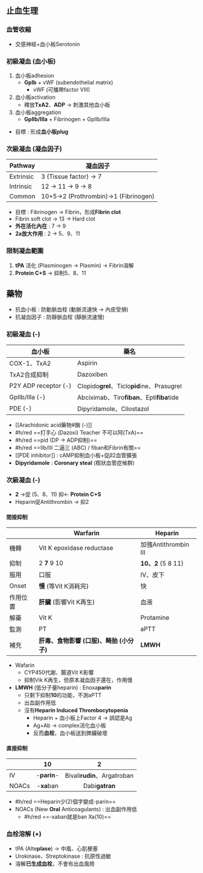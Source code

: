 ## 止血生理
### 血管收縮
+ 交感神經+血小板Serotonin
### 初級凝血 (血小板)
1. 血小板adhesion
	- **GpIb** + vWF (subendothelial matrix)
		- vWF (可攜帶factor VIII)
1. 血小板activation
	- 釋放**TxA2**、**ADP** -> 刺激其他血小板
2. 血小板aggregation
	- **GpIIb/IIIa** + Fibrinogen + GpIIb/IIIa
- 目標 : 形成**血小板plug**
### 次級凝血 (凝血因子)
| Pathway   | 凝血因子               |
|-----------|------------------------|
| Extrinsic | 3 (Tissue factor) -> 7 |
| Intrinsic | 12 -> 11 -> 9 -> 8           |
| Common    | 10+5->2 (Prothrombin)->1 (Fibrinogen)|
- 目標 : Fibrinogen -> Fibrin，形成**Fibrin clot**
- Fibrin soft clot -> 13 -> Hard clot
- **外在活化內在** : 7 -> 9
- **2a放大作用** : 2 -> 5、9、11
### 限制凝血範圍
1. **tPA** 活化 (Plasminogen -> Plasmin) -> Fibrin溶解
2. **Protein C+S** -> 抑制5、8、11
## 藥物
- 抗血小板 : 防動脈血栓 (動脈流速快 -> 內皮受損)
- 抗凝血因子 : 防靜脈血栓 (靜脈流速慢)
### 初級凝血 (-)
| 血小板               | 藥名                               |
|----------------------|------------------------------------|
| COX-1、TxA2          | Aspirin                            |
| TxA2合成抑制          | Dazoxiben                          |
| P2Y ADP receptor (-) | Clopido**grel**、Ticlo**pid**ine、Prasugrel|
| GpIIb/IIIa (-)       | Abciximab、Tiro**fiban**、Epti**fiba**tide |
| PDE (-)              | Dipyridamole、Cilostazol           |
- [[Arachidonic acid藥物#酶 (-)]]
- #h/red ==打手心 (Dazoxi) Teacher 不可以阿(TxA)==
- #h/red ==pid (DP -> ADP抑制)==
- #h/red ==IIb/III 二逼三 (ABC) / fiban和Fibrin有關==
- [[PDE inhibitor]] : cAMP抑制血小板+促$\beta2$血管擴張
- **Dipyridamole** : **Coronary steal** (楔狀血管症候群)
### 次級凝血 (-)
- **2** ->促 (5、8、11) 抑<- **Protein C+S**
- Heparin促Antithrombin -> 抑2
#### 間接抑制
|          | Warfarin                          | Heparin              |
|----------|-----------------------------------|----------------------|
| 機轉     | Vit K epoxidase reductase         | 加強Antithrombin III |
| 抑制     | 2 **7** 9 10                          | **10、2** (5 8 11)       |
| 服用     | 口服                              | IV、皮下              |
| Onset    | **慢** (等Vit K消耗完)                | 快                   |
| 作用位置 | **肝臟** (影響Vit K再生)               | 血液                 |
| 解藥     | Vit K                             | Protamine            |
| 監測     | PT                                | aPTT                 |
| 補充     | **肝毒、食物影響 (口服)、畸胎 (小分子)** | **LMWH**                 |
- Wafarin
	- CYP450代謝、腸道Vit K影響
	- 抑制Vik K再生，但原本凝血因子還在，作用慢
- **LMWH** (低分子量heparin) : Enoxa**parin**
	- 只剩下抑制**10**的功能，不測aPTT
	- 出血副作用低
	- 沒有**Heparin Induced Thrombocytopenia**
		- Heparin + 血小板上Factor 4 -> 誤認是Ag
		- Ag+Ab -> complex活化血小板
		- 反而**血栓**，血小板送到脾臟破壞
#### 直接抑制
|       |   10  |            2           |
|-------|:-----:|:----------------------:|
| IV    | -**parin**- | Bivali**rudin**、Argatroban |
| NOACs | -**xa**ban | Dabi**gatran**             |
- #h/red ==Heparin少(2)個字變成-parin==
- NOACs (New **Oral** Anticoagulants) : 出血副作用低
	- #h/red ==-xaban就是ban Xa(10)==
### 血栓溶解 (+)
- tPA (Alte**plase**) -> 中風、心肌梗塞
- Urokinase、Streptokinase : 抗原性過敏
- 溶解**已生成血栓**，不會有出血風險

